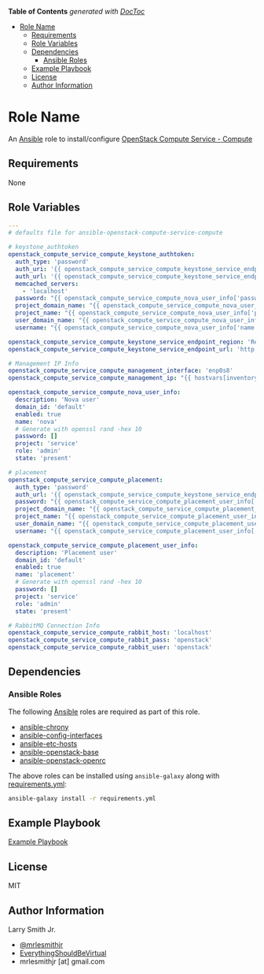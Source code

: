 <!-- START doctoc generated TOC please keep comment here to allow auto update -->
<!-- DON'T EDIT THIS SECTION, INSTEAD RE-RUN doctoc TO UPDATE -->
**Table of Contents**  *generated with [DocToc](https://github.com/thlorenz/doctoc)*

- [Role Name](#role-name)
  - [Requirements](#requirements)
  - [Role Variables](#role-variables)
  - [Dependencies](#dependencies)
    - [Ansible Roles](#ansible-roles)
  - [Example Playbook](#example-playbook)
  - [License](#license)
  - [Author Information](#author-information)

<!-- END doctoc generated TOC please keep comment here to allow auto update -->

# Role Name

An [Ansible](https://www.ansible.com) role to install/configure [OpenStack Compute Service - Compute](https://docs.openstack.org/ocata/install-guide-ubuntu/nova-compute-install.html#)

## Requirements

None

## Role Variables

```yaml
---
# defaults file for ansible-openstack-compute-service-compute

# keystone_authtoken
openstack_compute_service_compute_keystone_authtoken:
  auth_type: 'password'
  auth_uri: '{{ openstack_compute_service_compute_keystone_service_endpoint_url }}:5000'
  auth_url: '{{ openstack_compute_service_compute_keystone_service_endpoint_url }}:35357'
  memcached_servers:
    - 'localhost'
  password: "{{ openstack_compute_service_compute_nova_user_info['password'] }}"
  project_domain_name: "{{ openstack_compute_service_compute_nova_user_info['domain_id'] }}"
  project_name: "{{ openstack_compute_service_compute_nova_user_info['project'] }}"
  user_domain_name: "{{ openstack_compute_service_compute_nova_user_info['domain_id'] }}"
  username: "{{ openstack_compute_service_compute_nova_user_info['name'] }}"

openstack_compute_service_compute_keystone_service_endpoint_region: 'RegionOne'
openstack_compute_service_compute_keystone_service_endpoint_url: 'http://{{ ansible_hostname }}'

# Management IP Info
openstack_compute_service_compute_management_interface: 'enp0s8'
openstack_compute_service_compute_management_ip: "{{ hostvars[inventory_hostname]['ansible_'+openstack_compute_service_compute_management_interface]['ipv4']['address'] }}"

openstack_compute_service_compute_nova_user_info:
  description: 'Nova user'
  domain_id: 'default'
  enabled: true
  name: 'nova'
  # Generate with openssl rand -hex 10
  password: []
  project: 'service'
  role: 'admin'
  state: 'present'

# placement
openstack_compute_service_compute_placement:
  auth_type: 'password'
  auth_url: '{{ openstack_compute_service_compute_keystone_service_endpoint_url }}:35357/v3'
  password: "{{ openstack_compute_service_compute_placement_user_info['password'] }}"
  project_domain_name: "{{ openstack_compute_service_compute_placement_user_info['domain_id'] }}"
  project_name: "{{ openstack_compute_service_compute_placement_user_info['project'] }}"
  user_domain_name: "{{ openstack_compute_service_compute_placement_user_info['domain_id'] }}"
  username: "{{ openstack_compute_service_compute_placement_user_info['name'] }}"

openstack_compute_service_compute_placement_user_info:
  description: 'Placement user'
  domain_id: 'default'
  enabled: true
  name: 'placement'
  # Generate with openssl rand -hex 10
  password: []
  project: 'service'
  role: 'admin'
  state: 'present'

# RabbitMQ Connection Info
openstack_compute_service_compute_rabbit_host: 'localhost'
openstack_compute_service_compute_rabbit_pass: 'openstack'
openstack_compute_service_compute_rabbit_user: 'openstack'
```

## Dependencies

### Ansible Roles

The following [Ansible](https://www.ansible.com) roles are required as part of
this role.

-   [ansible-chrony](https://github.com/mrlesmithjr/ansible-chrony)
-   [ansible-config-interfaces](https://github.com/mrlesmithjr/ansible-config-interfaces)
-   [ansible-etc-hosts](https://github.com/mrlesmithjr/ansible-etc-hosts)
-   [ansible-openstack-base](https://github.com/mrlesmithjr/ansible-openstack-base)
-   [ansible-openstack-openrc](https://github.com/mrlesmithjr/ansible-openstack-openrc)

The above roles can be installed using `ansible-galaxy` along with [requirements.yml](./requirements.yml):

```bash
ansible-galaxy install -r requirements.yml
```

## Example Playbook

[Example Playbook](./playbook.yml)

## License

MIT

## Author Information

Larry Smith Jr.

-   [@mrlesmithjr](https://www.twitter.com/mrlesmithjr)
-   [EverythingShouldBeVirtual](http://www.everythingshouldbevirtual.com)
-   mrlesmithjr [at] gmail.com
